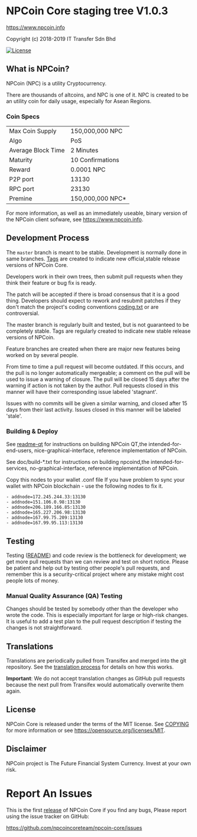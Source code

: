 NPCoin Core staging tree V1.0.3 
================================

https://www.npcoin.info

Copyright (c) 2018-2019  IT Transfer Sdn Bhd 

[![License][license-badge]][license-page]

[license-page]: LICENSE
[license-badge]: http://img.shields.io/badge/License-MIT-brightgreen.svg



What is NPCoin?
----------------

NPCoin (NPC) is a utility Cryptocurrency.

There are thousands of altcoins, and NPC is one of it. NPC is created to be an utility coin for daily usage, especially for Asean Regions.

### Coin Specs
<table>
<tr><td>Max Coin Supply</td><td>150,000,000 NPC</td></tr>
<tr><td>Algo</td><td>PoS</td></tr>
<tr><td>Average Block Time</td><td>2 Minutes</td></tr>
<tr><td>Maturity</td><td>10 Confirmations</td></tr>
<tr><td>Reward</td><td>0.0001 NPC</td></tr>
<tr><td>P2P port</td><td>13130</td></tr>
<tr><td>RPC port</td><td>23130</td></tr>
<tr><td>Premine</td><td>150,000,000 NPC*</td></tr>
</table>

For more information, as well as an immediately useable, binary version of
the NPCoin client sofware, see https://www.npcoin.info.


Development Process
-------------------

The `master` branch is meant to be stable. Development is normally done in same branches. [Tags](https://github.com/npcoincoreteam/npcoin-core/tags) are created to indicate new official,stable release versions of NPCoin Core.

Developers work in their own trees, then submit pull requests when they think their feature or bug fix is ready.

The patch will be accepted if there is broad consensus that it is a good thing.  Developers should expect to rework and resubmit patches if they don't match the project's coding conventions [coding.txt](/doc/coding.txt) or are controversial.

The master branch is regularly built and tested, but is not guaranteed to be completely stable. Tags are regularly created to indicate new stable release versions of NPCoin.

Feature branches are created when there are major new features being worked on by several people.

From time to time a pull request will become outdated. If this occurs, and the pull is no longer automatically mergeable; a comment on the pull will be used to issue a warning of closure. The pull will be closed 15 days after the warning if action is not taken by the author. Pull requests closed in this manner will have their corresponding issue labeled 'stagnant'.

Issues with no commits will be given a similar warning, and closed after 15 days from their last activity. Issues closed in this manner will be labeled 'stale'.


### Building & Deploy

See  [readme-qt](/doc/readme-qt.rst) for instructions on building NPCoin QT,the intended-for-end-users, nice-graphical-interface, reference implementation of NPCoin.

See doc/build-*.txt for instructions on building npcoind,the intended-for-services, no-graphical-interface, reference
implementation of NPCoin.

Copy this nodes to your wallet .conf file
If you have problem to sync your wallet with NPCoin blockchain - use the following nodes to fix it.

```
- addnode=172.245.244.33:13130
- addnode=151.106.0.98:13130 
- addnode=206.189.166.85:13130
- addnode=165.227.206.98:13130 
- addnode=167.99.75.209:13130
- addnode=167.99.95.113:13130
```

Testing
-------

Testing ([README](/src/test/README)) and code review is the bottleneck for development; we get more pull
requests than we can review and test on short notice. Please be patient and help out by testing
other people's pull requests, and remember this is a security-critical project where any mistake might cost people
lots of money.


### Manual Quality Assurance (QA) Testing

Changes should be tested by somebody other than the developer who wrote the
code. This is especially important for large or high-risk changes. It is useful
to add a test plan to the pull request description if testing the changes is
not straightforward.

Translations
------------

Translations are periodically pulled from Transifex and merged into the git repository. See the
[translation process](doc/translation_process.md) for details on how this works.

**Important**: We do not accept translation changes as GitHub pull requests because the next
pull from Transifex would automatically overwrite them again.

License
-------

NPCoin Core is released under the terms of the MIT license. See [COPYING](COPYING) for more
information or see https://opensource.org/licenses/MIT.

Disclaimer
-------------------

NPCoin project is The Future Financial System Currency.
Invest at your own risk.

Report An Issues 
================

This is the first [release](https://github.com/npcoincoreteam/npcoin-core/releases) of NPCoin Core if you find any bugs, Please report using the issue tracker on GitHub:

https://github.com/npcoincoreteam/npcoin-core/issues
